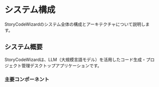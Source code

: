 # システム構成

StoryCodeWizardのシステム全体の構成とアーキテクチャについて説明します。

## システム概要

StoryCodeWizardは、LLM（大規模言語モデル）を活用したコード生成・プロジェクト管理デスクトップアプリケーションです。

### 主要コンポーネント
